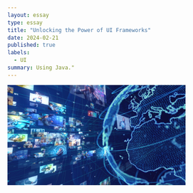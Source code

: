 ```yaml
---
layout: essay
type: essay
title: "Unlocking the Power of UI Frameworks"
date: 2024-02-21
published: true
labels:
  - UI
summary: Using Java."
---
```

<div class="text-center p-4">
  <img width="400px" src="../img/iStock-1169722511.png" class="img-thumbnail">
</div>

